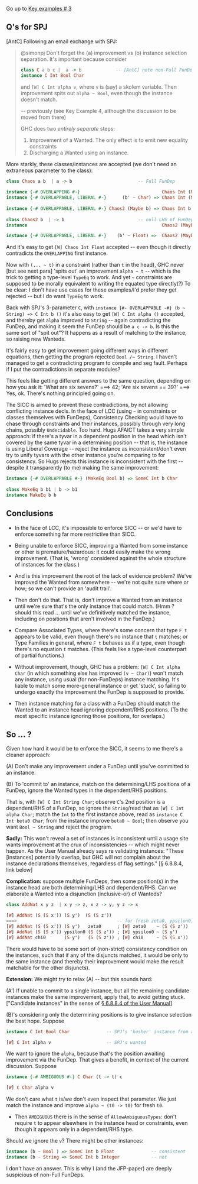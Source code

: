 Go up to [Key examples # 3](https://gitlab.haskell.org/ghc/ghc/-/wikis/Functional-dependencies-in-GHC/Key-examples#example-3-lcc-and-licc-threaten-confluence)

## Q's for SPJ

[AntC] Following an email exchange with SPJ:

<blockquote>
@simonpj Don't forget the (a) improvement vs (b) instance selection separation.  It's important because consider

```haskell
class C a b c |  a -> b             -- [AntC] note non-Full FunDep
instance C Int Bool Char
```

and `[W] C Int alpha v`, where `v` is (say) a skolem variable.   Then improvement spits out `alpha ~ Bool`, even though the instance doesn't match.

-- previously (see Key Example 4, although the discussion to be moved from there)

GHC does two *entirely separate* steps:

1. Improvement of a Wanted. The only effect is to emit new equality constraints
2. Discharging a Wanted using an instance.

</blockquote>

More starkly, these classes/instances are accepted (we don't need an extraneous parameter to the class):

```haskell
class Chaos a b  | a -> b                         -- Full FunDep
    
instance {-# OVERLAPPING #-}                               Chaos Int (Maybe Bool)
instance {-# OVERLAPPABLE, LIBERAL #-}      (b' ~ Char) => Chaos Int (Maybe b')
    
instance {-# OVERLAPPABLE, LIBERAL #-} Chaos2 (Maybe b) => Chaos Int b
    
class Chaos2 b  | -> b                            -- null LHS of FunDep
instance                                                   Chaos2 (Maybe String)

instance {-# OVERLAPPABLE, LIBERAL #-}    (b' ~ Float) =>  Chaos2 (Maybe b')

```

And it's easy to get `[W] Chaos Int Float` accepted -- even though it directly contradicts the `OVERLAPPING` first instance.

Now with `(... ~ t)` in a constraint (rather than `t` in the head), GHC never [but see next para] 'spits out' an improvement `alpha ~ t` -- which is the trick to getting a type-level `TypeEq` to work. And yet `~` constraints are supposed to be morally equivalent to writing the equated type directly(?) To be clear: I don't have use cases for these examples/I'd prefer they get rejected -- but I do want `TypeEq` to work.

Back with SPJ's 3-parameter `C`, with `instance {#- OVERLAPPABLE -#} (b ~ String) => C Int b ()` it's also easy to get `[W] C Int alpha ()` accepted, and thereby get `alpha` improved to `String` -- again contradicting the FunDep, and making it seem the FunDep should be `a c -> b`. Is this the same sort of "spit out"? It happens as a result of matching to the instance, so raising new Wanteds.

It's fairly easy to get improvement going different ways in different equations, then getting the program rejected `Bool /~ String`. I haven't managed to get a contradicting program to compile and seg fault. Perhaps if I put the contradictions in separate modules?

This feels like getting different answers to the same question, depending on how you ask it: 'What are six sevens?' ===> 42; 'Are six sevens == 39?' ===> Yes, ok. There's nothing principled going on.

The SICC is aimed to prevent these contradictions, by not allowing conflicting instance decls. In the face of LCC (using `~` in constraints or classes themselves with FunDeps), Consistency Checking would have to chase through constraints and their instances, possibly through very long chains, possibly `Undecidable`. Too hard. Hugs AFAICT takes a very simple approach: if there's a tyvar in a dependent position in the head which isn't covered by the same tyvar in a determining position -- that is, the instance is using Liberal Coverage -- reject the instance as inconsistent/don't even try to unify tyvars with the other instance you're comparing to for consistency. So Hugs rejects this instance is inconsistent with the first -- despite it transparently (to me) making the same improvement:

```haskell
instance {-# OVERLAPPABLE #-} (MakeEq Bool b) => SomeC Int b Char
   
class MakeEq b b1 | b -> b1
instance MakeEq b b
```

## Conclusions

* In the face of LCC, it's impossible to enforce SICC -- or we'd have to enforce something far more restrictive than SICC.
* Being unable to enforce SICC, improving a Wanted from some instance or other is premature/hazardous: it could easily make the wrong improvement. (That is, 'wrong' considered against the whole structure of instances for the class.)
* And is this improvement the root of the lack of evidence problem? We've improved the Wanted from somewhere -- we're not quite sure where or how; so we can't provide an 'audit trail'.
* Then don't do that. That is, don't improve a Wanted from an instance until we're sure that's the only instance that could match. (Hmm ? should this read ... until we've definitively matched the instance, including on positions that aren't involved in the FunDep.)
* Compare Associated Types, where there's some concern that type `F t` appears to be valid, even though there's no instance that `t` matches; or Type Families in general, where `F t` behaves as if a type, even though there's no equation `t` matches. (This feels like a type-level counterpart of partial functions.)


* Without improvement, though, GHC has a problem: `[W] C Int alpha Char` (in which something else has improved `(v ~ Char)`) won't match any instance, using usual (for non-FunDeps) instance matching. It's liable to match some more-general instance or get 'stuck', so failing to undergo exactly the improvement the FunDep is supposed to provide.
* Then instance matching for a class with a FunDep should match the Wanted to an instance head ignoring dependent/RHS positions. (To the most specific instance ignoring those positions, for overlaps.)

## So ... ?

Given how hard it would be to enforce the SICC, it seems to me there's a cleaner approach:

(A) Don't make any improvement under a FunDep until you've committed to an instance.

(B) To 'commit to' an instance, match on the determining/LHS positions of a FunDep, ignore the Wanted types in the dependent/RHS positions.

That is, with `[W] C Int String Char`; observe `C`'s 2nd position is a dependent/RHS of a FunDep, so ignore the `String`/read that as `[W] C Int alpha Char`; match the `Int` to the first instance above, read as `instance C Int beta0 Char`; from the instance improve `beta0 ~ Bool`; then observe you want `Bool ~ String` and reject the program.

**Sadly:** This won't reveal a set of instances is inconsistent until a usage site wants improvement at the crux of inconsistencies -- which might never happen. As the User Manual already says re validating instances: "These [instances] potentially overlap, but GHC will not complain about the instance declarations themselves, regardless of flag settings." [§ 6.8.8.4, link below]

**Complication:** suppose multiple FunDeps, then some position(s) in the instance head are both determining/LHS and dependent/RHS. Can we elaborate a Wanted into a disjunction (inclusive-or) of Wanteds? 

```haskell
class AddNat x y z  | x y -> z, x z -> y, y z -> x

[W] AddNat (S (S x')) (S y')  (S (S z'))
===>                                      -- for fresh zeta0, ypsilon0, chi0
[W] AddNat (S (S x')) (S y')   zeta0      ; [W] zeta0    ~ (S (S z'))
[W] AddNat (S (S x')) ypsilon0 (S (S z')) ; [W] ypsilon0 ~ (S y')
[W] AddNat chi0       (S y')   (S (S z')) ; [W] chi0     ~ (S (S x'))
```

There would have to be some sort of (non-strict) consistency condition on the instances, such that if any of the disjuncts matched, it would be only to the same instance (and thereby their improvement would make the result matchable for the other disjuncts).

**Extension:** We might try to relax (A) -- but this sounds hard:

(A') If unable to commit to a single instance, but all the remaining candidate instances make the same improvement, apply that, to avoid getting stuck. ["Candidate instances" in the sense of [§ 6.8.8.4 of the User Manual](https://ghc.gitlab.haskell.org/ghc/doc/users_guide/exts/instances.html)]

(B)'s considering only the determining positions is to give instance selection the best hope. Suppose

```haskell
instance C Int Bool Char              -- SPJ's 'kosher' instance from above

[W] C Int alpha v                     -- SPJ's wanted
```

We want to ignore the `alpha`, because that's the position awaiting improvement via the FunDep. That gives a benefit, in context of the current discussion. Suppose

```haskell
instance {-# AMBIGUOUS #-} C Char (t -> t) c

[W] C Char alpha v
```

We don't care what `t` is/we don't even inspect that parameter. We just match the instance and improve `alpha ~ (t0 -> t0)` for fresh `t0`.

* Then `AMBIGUOUS` there is in the sense of `AllowAmbiguousTypes`: don't require `t` to appear elsewhere in the instance head or constraints, even though it appears only in a dependent/RHS type.

Should we ignore the `v`? There might be other instances:

```haskell
instance (b ~ Bool ) => SomeC Int b Float              -- consistent
instance (b ~ String => SomeC Int b Integer            -- not
```

I don't have an answer. This is why I (and the JFP-paper) are deeply suspicious of non-Full FunDeps.
